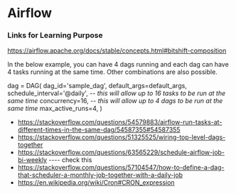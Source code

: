 # Airflow

### Links for Learning Purpose
https://airflow.apache.org/docs/stable/concepts.html#bitshift-composition

In the below example, you can have 4 dags running and each dag can have 4 tasks running at the same time. Other combinations are also possible.

dag = DAG(
    dag_id='sample_dag',
    default_args=default_args,
    schedule_interval='@daily',
    -- *this will allow up to 16 tasks to be run at the same time*
    concurrency=16,
    -- *this will allow up to 4 dags to be run at the same time*
    max_active_runs=4,
)

* https://stackoverflow.com/questions/54579883/airflow-run-tasks-at-different-times-in-the-same-dag/54587355#54587355
* https://stackoverflow.com/questions/51325525/wiring-top-level-dags-together
* https://stackoverflow.com/questions/63565229/schedule-airflow-job-bi-weekly    ---- check this
* https://stackoverflow.com/questions/57104547/how-to-define-a-dag-that-scheduler-a-monthly-job-together-with-a-daily-job
* https://en.wikipedia.org/wiki/Cron#CRON_expression

